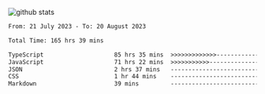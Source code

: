 
![github stats](https://github-readme-stats.vercel.app/api?username=realmahd1&show_icons=true&theme=codeSTACKr&hide_rank=true&count_private=true)

<!--START_SECTION:waka-->

```txt
From: 21 July 2023 - To: 20 August 2023

Total Time: 165 hrs 39 mins

TypeScript                    85 hrs 35 mins  >>>>>>>>>>>>>------------   51.67 %
JavaScript                    71 hrs 22 mins  >>>>>>>>>>>--------------   43.08 %
JSON                          2 hrs 37 mins   -------------------------   01.59 %
CSS                           1 hr 44 mins    -------------------------   01.05 %
Markdown                      39 mins         -------------------------   00.40 %
```

<!--END_SECTION:waka-->
